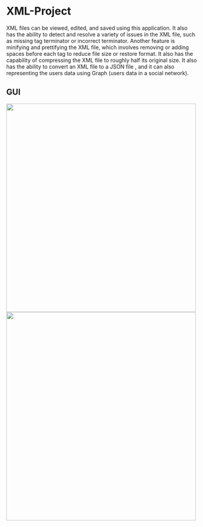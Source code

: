 # XML-Project
XML files can be viewed, edited, and saved using this application. It also has the ability to detect and resolve a variety of issues in the XML file, such as missing tag terminator or incorrect terminator. Another feature is minifying and prettifying the XML file, which involves removing or adding spaces before each tag to reduce file size or restore format. It also has the capability of compressing the XML file to roughly half its original size. It also has the ability to convert an XML file to a JSON file , and it can also representing the users data using Graph (users data in a social network).

## GUI
<p align="left">
  <img width="500" height="550" src="https://user-images.githubusercontent.com/85368475/152881017-e8c9ce5f-0992-4532-8749-bb2ec9569eff.PNG">
  <img width="500" height="550" src="https://user-images.githubusercontent.com/85368475/191855826-32e27507-89a9-4bd9-9470-5079a1454aaf.PNG">
</p>
